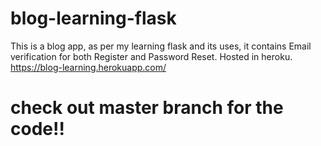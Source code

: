# blog-learning-flask
This is a blog app, as per my learning flask and its uses, it contains Email verification for both Register and Password Reset. Hosted in heroku. https://blog-learning.herokuapp.com/


# check out master branch for the code!!
